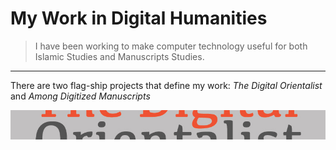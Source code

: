 
# My Work in Digital Humanities

> I have been working to make computer technology useful for both Islamic Studies and Manuscripts Studies.

---

There are two flag-ship projects that define my work: _The Digital Orientalist_ and _Among Digitized Manuscripts_

![alt text](https://github.com/lwcvl/cv/blob/master/DOStrip.jpg "Logo Title Text 1")
